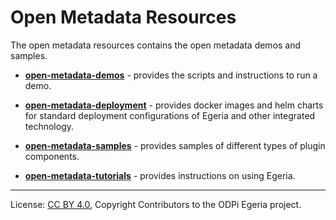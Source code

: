 <!-- SPDX-License-Identifier: Apache-2.0 -->
<!-- Copyright Contributors to the ODPi Egeria project. -->
  
# Open Metadata Resources
  
The open metadata resources contains the open metadata demos and samples.

* **[open-metadata-demos](open-metadata-demos)** - provides the scripts and
instructions to run a demo.

* **[open-metadata-deployment](open-metadata-deployment)** - provides docker images and helm charts for standard
deployment configurations of Egeria and other integrated technology.

* **[open-metadata-samples](open-metadata-samples)** - provides samples of
different types of plugin components.

* **[open-metadata-tutorials](open-metadata-tutorials)** - provides instructions on using Egeria.


----
License: [CC BY 4.0](https://creativecommons.org/licenses/by/4.0/),
Copyright Contributors to the ODPi Egeria project. 